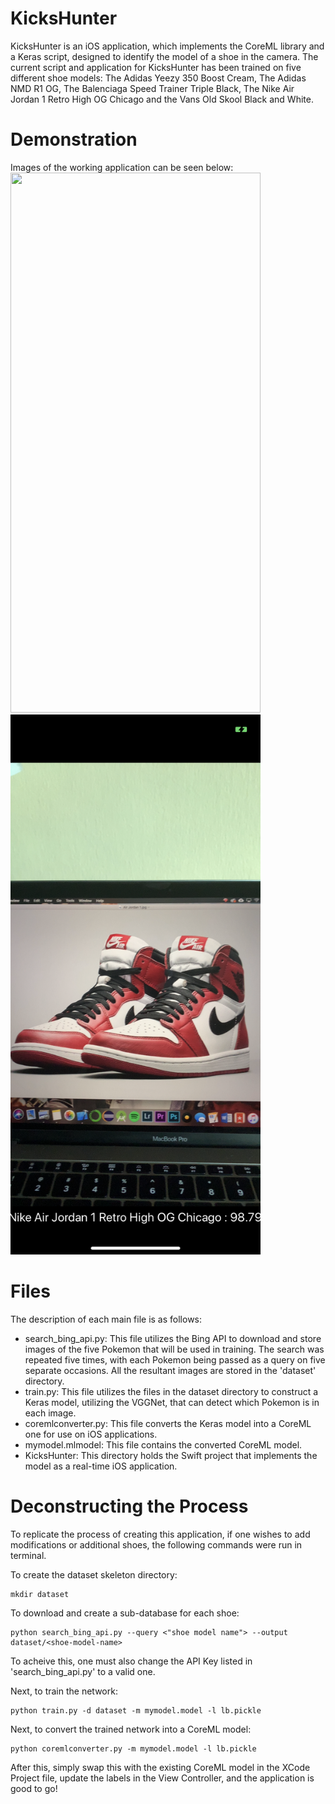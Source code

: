 # KicksHunter
KicksHunter is an iOS application, which implements the CoreML library and a Keras script, designed to identify the model of a shoe in the camera. 
The current script and application for KicksHunter has been trained on five different shoe models: The Adidas Yeezy 350 Boost Cream, The Adidas NMD R1 OG, The Balenciaga Speed Trainer Triple Black, The Nike Air Jordan 1 Retro High OG Chicago and the Vans Old Skool Black and White.


# Demonstration
Images of the working application can be seen below:
<img src="Utilities/Demo1.PNG" width="400" height="864">
<img src="Utilities/Demo2.PNG" width="400" height="864">


# Files
The description of each main file is as follows:
* search_bing_api.py: This file utilizes the Bing API to download and store images of the five Pokemon that will be used in training. The search was repeated five times, with each Pokemon being passed as a query on five separate occasions. All the resultant images are stored in the 'dataset' directory. 
* train.py: This file utilizes the files in the dataset directory to construct a Keras model, utilizing the VGGNet, that can detect which Pokemon is in each image.
* coremlconverter.py: This file converts the Keras model into a CoreML one for use on iOS applications.
* mymodel.mlmodel: This file contains the converted CoreML model.
* KicksHunter: This directory holds the Swift project that implements the model as a real-time iOS application.


# Deconstructing the Process
To replicate the process of creating this application, if one wishes to add modifications or additional shoes, the following commands were run in terminal.

To create the dataset skeleton directory:
```
mkdir dataset
```

To download and create a sub-database for each shoe:
```
python search_bing_api.py --query <"shoe model name"> --output dataset/<shoe-model-name>
```
To acheive this, one must also change the API Key listed in 'search_bing_api.py' to a valid one.


Next, to train the network:
```
python train.py -d dataset -m mymodel.model -l lb.pickle
```

Next, to convert the trained network into a CoreML model:
```
python coremlconverter.py -m mymodel.model -l lb.pickle
```

After this, simply swap this with the existing CoreML model in the XCode Project file, update the labels in the View Controller, and the application is good to go!
